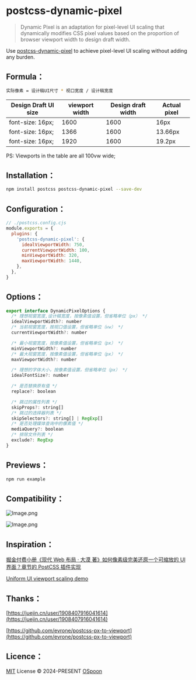 # postcss-dynamic-pixel

> Dynamic Pixel is an adaptation for pixel-level UI scaling that dynamically modifies CSS pixel values based on the proportion of browser viewport width to design draft width.

Use [postcss-dynamic-pixel](https://github.com/OSpoon/postcss-dynamic-pixel) to achieve pixel-level UI scaling without adding any burden.

## Formula：

```bash
实际像素 = 设计稿UI尺寸 * 视口宽度 / 设计稿宽度
```

| Design Draft UI size        | viewport width | Design draft width | Actual pixel    |
| ---------------- | ---- | ----- | ------- |
| font-size: 16px; | 1600 | 1600  | 16px    |
| font-size: 16px; | 1366 | 1600  | 13.66px |
| font-size: 16px; | 1920 | 1600  | 19.2px  |

PS: Viewports in the table are all 100vw wide;

## Installation：

```bash
npm install postcss postcss-dynamic-pixel --save-dev
```

## Configuration：

```javascript
// ./postcss.config.cjs
module.exports = {
  plugins: {
    'postcss-dynamic-pixel': {
      idealViewportWidth: 750,
      currentViewportWidth: 100,
      minViewportWidth: 320,
      maxViewportWidth: 1440,
    },
  },
}
```

## Options：

```javascript
export interface DynamicPixelOptions {
  /* 理想视窗宽度,设计稿宽度，按像素值设置，但省略单位（px） */
  idealViewportWidth?: number
  /* 当前视窗宽度，按视口值设置，但省略单位（vw） */
  currentViewportWidth?: number

  /* 最小视窗宽度，按像素值设置，但省略单位（px） */
  minViewportWidth?: number
  /* 最大视窗宽度，按像素值设置，但省略单位（px） */
  maxViewportWidth?: number

  /* 理想的字体大小，按像素值设置，但省略单位（px） */
  idealFontSize?: number

  /* 是否替换原有值 */
  replace?: boolean

  /* 跳过的属性列表 */
  skipProps?: string[]
  /* 跳过的选择器列表 */
  skipSelectors?: string[] | RegExp[]
  /* 是否处理媒体查询中的像素值 */
  mediaQuery?: boolean
  /* 排除文件列表 */
  exclude?: RegExp
}
```

## Previews：

```bash
npm run example
```

## Compatibility：

![Image.png](https://github.com/OSpoon/postcss-dynamic-pixel/assets/10126623/077ca3f9-4a91-482f-aee5-fb287dcdd25f)

![Image.png](https://github.com/OSpoon/postcss-dynamic-pixel/assets/10126623/9fda3cb8-edfb-4b1e-bd1b-11c8600a6d33)

## Inspiration：

[掘金付费小册《现代 Web 布局 · 大漠 著》如何像素级完美还原一个可缩放的 UI 界面？章节的 PostCSS 插件实现](https://juejin.cn/book/7161370789680250917/section/7165496907714789407#heading-14)

[Uniform UI viewport scaling demo](https://codepen.io/gbnikolov/pen/oNZRNQR)

## Thanks：

[https://juejin.cn/user/1908407916041614](https://juejin.cn/user/1908407916041614)

[https://github.com/evrone/postcss-px-to-viewport](https://github.com/evrone/postcss-px-to-viewport)

## Licence：

[MIT](./LICENSE) License © 2024-PRESENT [OSpoon](https://github.com/OSpoon)

